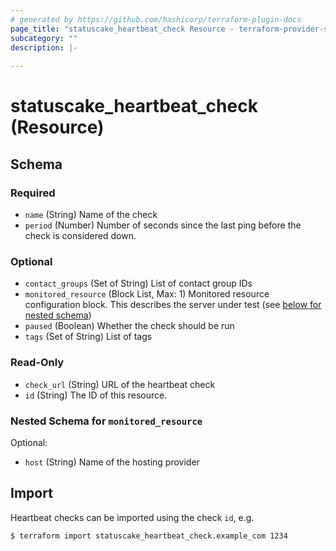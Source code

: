 ```yaml
---
# generated by https://github.com/hashicorp/terraform-plugin-docs
page_title: "statuscake_heartbeat_check Resource - terraform-provider-statuscake"
subcategory: ""
description: |-
  
---
```


# statuscake_heartbeat_check (Resource)





<!-- schema generated by tfplugindocs -->
## Schema

### Required

- `name` (String) Name of the check
- `period` (Number) Number of seconds since the last ping before the check is considered down.

### Optional

- `contact_groups` (Set of String) List of contact group IDs
- `monitored_resource` (Block List, Max: 1) Monitored resource configuration block. This describes the server under test (see [below for nested schema](#nestedblock--monitored_resource))
- `paused` (Boolean) Whether the check should be run
- `tags` (Set of String) List of tags

### Read-Only

- `check_url` (String) URL of the heartbeat check
- `id` (String) The ID of this resource.

<a id="nestedblock--monitored_resource"></a>
### Nested Schema for `monitored_resource`

Optional:

- `host` (String) Name of the hosting provider

## Import

Heartbeat checks can be imported using the check `id`, e.g.

```
$ terraform import statuscake_heartbeat_check.example_com 1234
```
